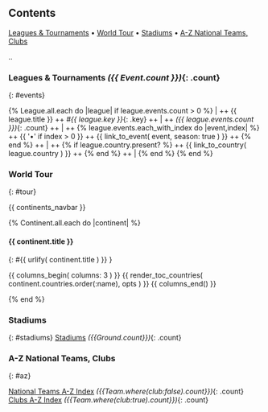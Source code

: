 ## Contents

[Leagues & Tournaments](#events) •
[World Tour](#tour) •
[Stadiums](#stadiums) •
[A-Z National Teams, Clubs](#az)


.. <!-- (re)use partial for events ??? -->

### Leagues & Tournaments _({{ Event.count }})_{: .count}
{: #events}

{% League.all.each do |league|
   if league.events.count > 0 %}
| ++
   {{ league.title }} ++
  _#{{ league.key }}_{: .key} ++
| ++
   _({{ league.events.count }})_{: .count}  ++
| ++
   {% league.events.each_with_index do |event,index| %} ++
          {{ '•' if index > 0 }} ++
          {{ link_to_event( event, season: true ) }}  ++   <!-- fix: use opts -->
   {% end %}  ++
| ++
    {% if league.country.present? %} ++
      {{ link_to_country( league.country ) }}  ++  <!-- fix: use opts  -->
    {% end %} ++
|
{% end %}
{% end %}




### World Tour
{: #tour}

{{ continents_navbar }}


{% Continent.all.each do |continent| %}


#### {{ continent.title }}
{: #{{ urlify( continent.title ) }} }

  {{ columns_begin( columns: 3 ) }}
  {{ render_toc_countries( continent.countries.order(:name), opts ) }}
  {{ columns_end() }}

{% end %}<!-- each continent -->


### Stadiums
{: #stadiums}
[Stadiums](stadiums.html) _({{Ground.count}})_{: .count} <br>


### A-Z National Teams, Clubs
{: #az}

<!-- fix: for all-in-one page version use/check opts :inline -->
[National Teams A-Z Index](national-teams.html) _({{Team.where(club:false).count}})_{: .count} <br>
[Clubs A-Z Index](clubs.html) _({{Team.where(club:true).count}})_{: .count} <br>

<!-- [Leagues & Tournaments A-Z Index](events.html) _({{Event.count}})_{: .count} <br> -->
